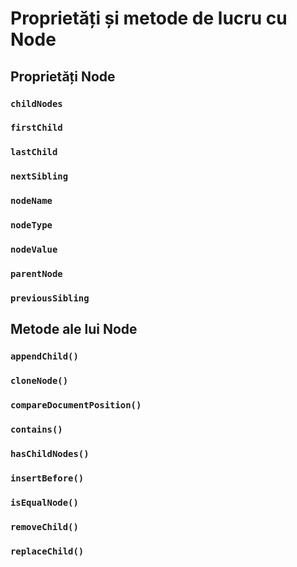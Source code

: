 # Proprietăți și metode de lucru cu Node

## Proprietăți Node

### `childNodes`

### `firstChild`

### `lastChild`

### `nextSibling`

### `nodeName`

### `nodeType`

### `nodeValue`

### `parentNode`

### `previousSibling`

## Metode ale lui Node

### `appendChild()`

### `cloneNode()`

### `compareDocumentPosition()`

### `contains()`

### `hasChildNodes()`

### `insertBefore()`

### `isEqualNode()`

### `removeChild()`

### `replaceChild()`